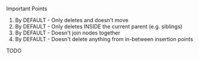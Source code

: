 
Important Points

1. By DEFAULT - Only deletes and doesn't move
2. By DEFAULT - Only deletes INSIDE the current parent (e.g. siblings)
3. By DEFAULT - Doesn't join nodes together
4. By DEFAULT - Doesn't delete anything from in-between insertion points

TODO